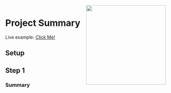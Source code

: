 <img src="https://devmounta.in/img/logowhiteblue.png" width="250" align="right">

# Project Summary

Live example: <a href="https://devlemire.github.io/angular-1-afternoon/">Click Me!</a>

## Setup

## Step 1

### Summary



